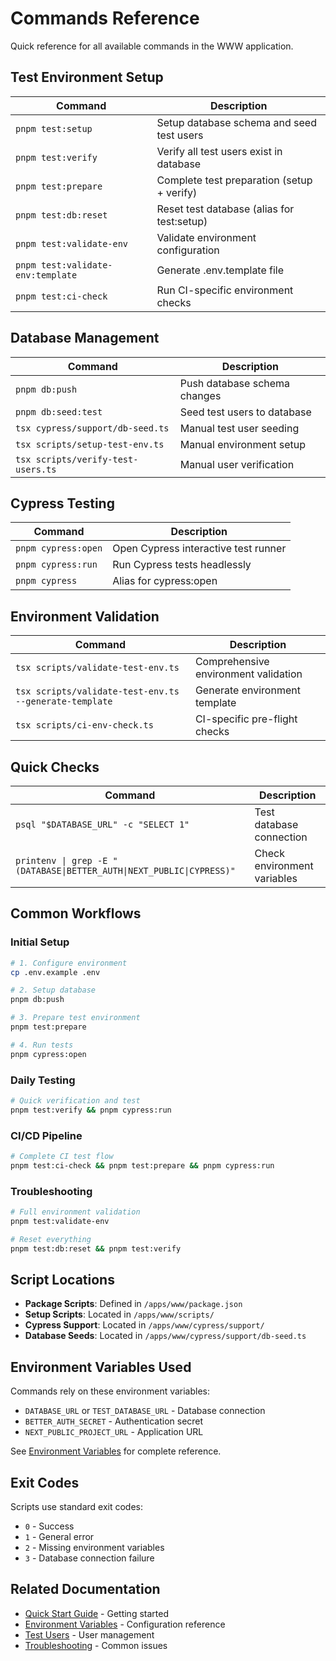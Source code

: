 # Commands Reference

Quick reference for all available commands in the WWW application.

## Test Environment Setup

| Command | Description |
|---------|-------------|
| `pnpm test:setup` | Setup database schema and seed test users |
| `pnpm test:verify` | Verify all test users exist in database |
| `pnpm test:prepare` | Complete test preparation (setup + verify) |
| `pnpm test:db:reset` | Reset test database (alias for test:setup) |
| `pnpm test:validate-env` | Validate environment configuration |
| `pnpm test:validate-env:template` | Generate .env.template file |
| `pnpm test:ci-check` | Run CI-specific environment checks |

## Database Management

| Command | Description |
|---------|-------------|
| `pnpm db:push` | Push database schema changes |
| `pnpm db:seed:test` | Seed test users to database |
| `tsx cypress/support/db-seed.ts` | Manual test user seeding |
| `tsx scripts/setup-test-env.ts` | Manual environment setup |
| `tsx scripts/verify-test-users.ts` | Manual user verification |

## Cypress Testing

| Command | Description |
|---------|-------------|
| `pnpm cypress:open` | Open Cypress interactive test runner |
| `pnpm cypress:run` | Run Cypress tests headlessly |
| `pnpm cypress` | Alias for cypress:open |

## Environment Validation

| Command | Description |
|---------|-------------|
| `tsx scripts/validate-test-env.ts` | Comprehensive environment validation |
| `tsx scripts/validate-test-env.ts --generate-template` | Generate environment template |
| `tsx scripts/ci-env-check.ts` | CI-specific pre-flight checks |

## Quick Checks

| Command | Description |
|---------|-------------|
| `psql "$DATABASE_URL" -c "SELECT 1"` | Test database connection |
| `printenv \| grep -E "(DATABASE\|BETTER_AUTH\|NEXT_PUBLIC\|CYPRESS)"` | Check environment variables |

## Common Workflows

### Initial Setup
```bash
# 1. Configure environment
cp .env.example .env

# 2. Setup database
pnpm db:push

# 3. Prepare test environment
pnpm test:prepare

# 4. Run tests
pnpm cypress:open
```

### Daily Testing
```bash
# Quick verification and test
pnpm test:verify && pnpm cypress:run
```

### CI/CD Pipeline
```bash
# Complete CI test flow
pnpm test:ci-check && pnpm test:prepare && pnpm cypress:run
```

### Troubleshooting
```bash
# Full environment validation
pnpm test:validate-env

# Reset everything
pnpm test:db:reset && pnpm test:verify
```

## Script Locations

- **Package Scripts**: Defined in `/apps/www/package.json`
- **Setup Scripts**: Located in `/apps/www/scripts/`
- **Cypress Support**: Located in `/apps/www/cypress/support/`
- **Database Seeds**: Located in `/apps/www/cypress/support/db-seed.ts`

## Environment Variables Used

Commands rely on these environment variables:
- `DATABASE_URL` or `TEST_DATABASE_URL` - Database connection
- `BETTER_AUTH_SECRET` - Authentication secret
- `NEXT_PUBLIC_PROJECT_URL` - Application URL

See [Environment Variables](../setup/environment-variables.md) for complete reference.

## Exit Codes

Scripts use standard exit codes:
- `0` - Success
- `1` - General error
- `2` - Missing environment variables
- `3` - Database connection failure

## Related Documentation

- [Quick Start Guide](../setup/quick-start.md) - Getting started
- [Environment Variables](../setup/environment-variables.md) - Configuration reference
- [Test Users](../testing/test-users.md) - User management
- [Troubleshooting](../testing/troubleshooting.md) - Common issues